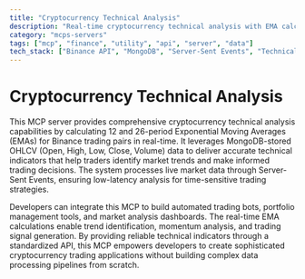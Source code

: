 ```yaml
---
title: "Cryptocurrency Technical Analysis"
description: "Real-time cryptocurrency technical analysis with EMA calculations for Binance trading pairs using OHLCV data and Server-Sent Events."
category: "mcps-servers"
tags: ["mcp", "finance", "utility", "api", "server", "data"]
tech_stack: ["Binance API", "MongoDB", "Server-Sent Events", "Technical Analysis", "Cryptocurrency Trading"]
---
```


# Cryptocurrency Technical Analysis

This MCP server provides comprehensive cryptocurrency technical analysis capabilities by calculating 12 and 26-period Exponential Moving Averages (EMAs) for Binance trading pairs in real-time. It leverages MongoDB-stored OHLCV (Open, High, Low, Close, Volume) data to deliver accurate technical indicators that help traders identify market trends and make informed trading decisions. The system processes live market data through Server-Sent Events, ensuring low-latency analysis for time-sensitive trading strategies.

Developers can integrate this MCP to build automated trading bots, portfolio management tools, and market analysis dashboards. The real-time EMA calculations enable trend identification, momentum analysis, and trading signal generation. By providing reliable technical indicators through a standardized API, this MCP empowers developers to create sophisticated cryptocurrency trading applications without building complex data processing pipelines from scratch.
